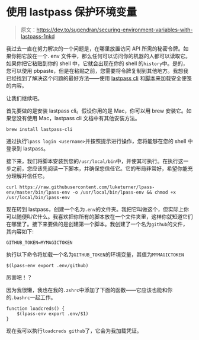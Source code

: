 # 使用 lastpass 保护环境变量

> 原文：<https://dev.to/sugendran/securing-environment-variables-with-lastpass-1nkd>

我过去一直在努力解决的一个问题是，在哪里放置访问 API 所需的秘密令牌。如果你把它放在一个. env 文件中，那么任何可以访问你的机器的人都可以读取它。如果你把它粘贴到你的 shell 中，它就会出现在你的 shell 的`history`中。是的，您可以使用 pbpaste，但是在粘贴之前，您需要将令牌复制到其他地方。我想我已经找到了解决这个问题的最好方法——使用 [lastpass cli](https://github.com/lastpass/lastpass-cli) 和[脚本](https://github.com/luketurner/lpass-env)来加载安全便笺的内容。

让我们继续吧。

首先要做的是安装 lastpass cli。假设你用的是 Mac，你可以用 brew 安装它。如果您没有使用 Mac，lastpass cli 文档中有其他安装方法。

```
brew install lastpass-cli 
```

通过执行`lpass login <username>`并按照提示进行操作，您将能够在您的 shell 中登录到 lastpass。

接下来，我们将脚本安装到您的`/usr/local/bin`中，并使其可执行。在执行这一步之前，您应该先阅读一下脚本，并确保您信任它。它的布局非常好，希望你能充分理解并信任它。

```
curl https://raw.githubusercontent.com/luketurner/lpass-env/master/bin/lpass-env -o /usr/local/bin/lpass-env && chmod +x /usr/local/bin/lpass-env 
```

现在转到 lastpass，创建一个名为`.env`的文件夹。我把它叫做这个，但实际上你可以随便叫它什么。我喜欢把你所有的脚本放在一个文件夹里，这样你就知道它们在哪里了。接下来要做的是创建第一个脚本。我创建了一个名为`github`的文件，其内容如下:

```
GITHUB_TOKEN=MYMAGICTOKEN 
```

执行以下命令将加载一个名为`GITHUB_TOKEN`的环境变量，其值为`MYMAGICTOKEN`

```
$(lpass-env export .env/github) 
```

厉害吧！？

因为我很懒，我也在我的`.zshrc`中添加了下面的函数——它应该也能和你的`.bashrc`一起工作。

```
function loadcreds() {
    $(lpass-env export .env/$1)
} 
```

现在我可以执行`loadcreds github`了，它会为我加载凭证。